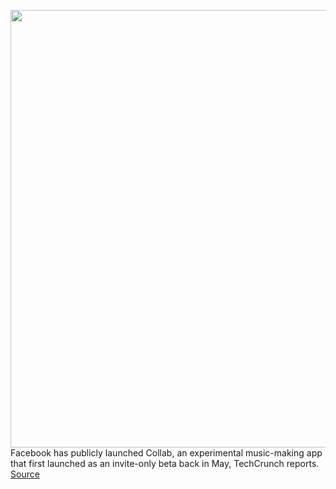 <img src='https://cdn.vox-cdn.com/thumbor/APAYoHbBoUskr5-d-6CwcsA4ZxE=/0x0:768x542/1200x800/filters:focal(323x210:445x332)/cdn.vox-cdn.com/uploads/chorus_image/image/68512380/Screen_Shot_2020_12_14_at_10.00.57_AM_1.0.jpg' width='700px' /><br/>
Facebook has publicly launched Collab, an experimental music-making app that first launched as an invite-only beta back in May, TechCrunch reports.
<a href='https://www.theverge.com/2020/12/14/22174882/facebook-collab-app-store-release-date-price'> Source <a/>